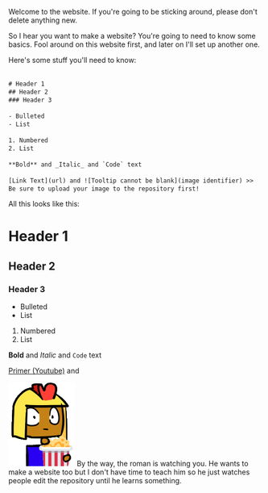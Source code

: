 Welcome to the website. If you're going to be sticking around, please don't delete anything new.

So I hear you want to make a website? You're going to need to know some basics. Fool around on this website first, and later on I'll set up another one.

Here's some stuff you'll need to know:

```

# Header 1
## Header 2
### Header 3

- Bulleted
- List

1. Numbered
2. List

**Bold** and _Italic_ and `Code` text

[Link Text](url) and ![Tooltip cannot be blank](image identifier) >> Be sure to upload your image to the repository first!

```
All this looks like this:
# Header 1
## Header 2
### Header 3

- Bulleted
- List

1. Numbered
2. List

**Bold** and _Italic_ and `Code` text

[Primer (Youtube)](url) and

![This is a Roman eating popcorn](imperius_popcorn.png)
By the way, the roman is watching you. He wants to make a website too but I don't have time to teach him so he just watches people edit the repository until he learns something.
